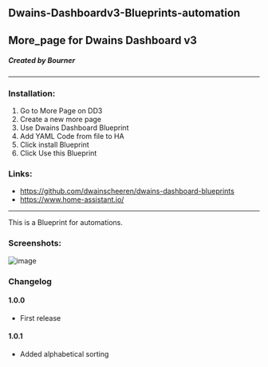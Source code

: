 ## Dwains-Dashboardv3-Blueprints-automation
## More_page for Dwains Dashboard v3
##### Created by Bourner
---


### Installation: 
  
1.  Go to More Page on DD3
2.  Create a new more page
3.  Use Dwains Dashboard Blueprint
4.  Add YAML Code from file to HA
5.  Click install Blueprint
6.  Click Use this Blueprint


### Links:
* https://github.com/dwainscheeren/dwains-dashboard-blueprints
* https://www.home-assistant.io/

---

This is a Blueprint for automations.

### Screenshots:
![image](https://user-images.githubusercontent.com/64064679/160692779-a27c0a8b-953b-4b95-9c2b-dee40a161d9c.png)



### Changelog
#### 1.0.0
- First release
#### 1.0.1
- Added alphabetical sorting

